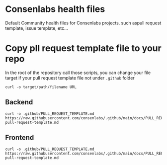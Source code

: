 # Consenlabs health files

Default Community health files for Consenlabs
projects. such aspull request template, issue template, etc...

# Copy pll request template file to your repo

In the root of the repository call those scripts,
you can change your file target if your pull request template file not under `.github` folder

```
curl -o target/path/filename URL
```

## Backend

```
curl -o .github/PULL_REQUEST_TEMPLATE.md https://raw.githubusercontent.com/consenlabs/.github/main/docs/PULL_REQUEST_TEMPLATE/be-pull-request-template.md
```

## Frontend

```
curl -o .github/PULL_REQUEST_TEMPLATE.md https://raw.githubusercontent.com/consenlabs/.github/main/docs/PULL_REQUEST_TEMPLATE/fe-pull-request-template.md
```

